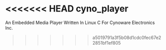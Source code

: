 <<<<<<< HEAD
cyno_player
===========

An Embedded Media Player Written In Linux C For Cynoware Electronics Inc.
>>>>>>> a5019791a3f5b08d1cdc0fec67e22851bf1ef805
